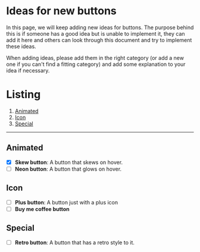 # Ideas for new buttons

In this page, we will keep adding new ideas for buttons. The purpose behind this is if someone has a good idea but is unable to implement it, they can add it here and others can look through this document and try to implement these ideas.

When adding ideas, please add them in the right category (or add a new one if you can't find a fitting category) and add some explanation to your idea if necessary.

# Listing

1. [Animated](#animated)
2. [Icon](#icon)
3. [Special](#special)

---

## Animated

- [x] **Skew button**: A button that skews on hover.
- [ ] **Neon button**: A button that glows on hover.

## Icon

- [ ] **Plus button**: A button just with a plus icon
- [ ] **Buy me coffee button**

## Special

- [ ] **Retro button**: A button that has a retro style to it.
